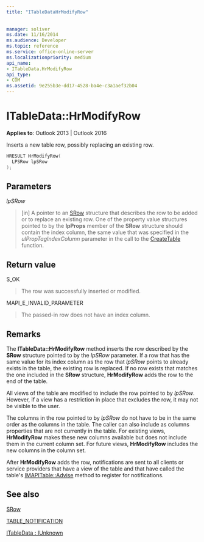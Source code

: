 ```yaml
---
title: "ITableDataHrModifyRow"
 
 
manager: soliver
ms.date: 11/16/2014
ms.audience: Developer
ms.topic: reference
ms.service: office-online-server
ms.localizationpriority: medium
api_name:
- ITableData.HrModifyRow
api_type:
- COM
ms.assetid: 9e255b3e-dd17-4528-ba4e-c3a1aef32b04
---
```


# ITableData::HrModifyRow

  
  
**Applies to**: Outlook 2013 | Outlook 2016 
  
Inserts a new table row, possibly replacing an existing row.
  
```cpp
HRESULT HrModifyRow(
  LPSRow lpSRow
);
```

## Parameters

 _lpSRow_
  
> [in] A pointer to an [SRow](srow.md) structure that describes the row to be added or to replace an existing row. One of the property value structures pointed to by the **lpProps** member of the **SRow** structure should contain the index column, the same value that was specified in the _ulPropTagIndexColumn_ parameter in the call to the [CreateTable](createtable.md) function. 
    
## Return value

S_OK 
  
> The row was successfully inserted or modified.
    
MAPI_E_INVALID_PARAMETER 
  
> The passed-in row does not have an index column.
    
## Remarks

The **ITableData::HrModifyRow** method inserts the row described by the **SRow** structure pointed to by the  _lpSRow_ parameter. If a row that has the same value for its index column as the row that  _lpSRow_ points to already exists in the table, the existing row is replaced. If no row exists that matches the one included in the **SRow** structure, **HrModifyRow** adds the row to the end of the table. 
  
All views of the table are modified to include the row pointed to by  _lpSRow_. However, if a view has a restriction in place that excludes the row, it may not be visible to the user. 
  
The columns in the row pointed to by  _lpSRow_ do not have to be in the same order as the columns in the table. The caller can also include as columns properties that are not currently in the table. For existing views, **HrModifyRow** makes these new columns available but does not include them in the current column set. For future views, **HrModifyRow** includes the new columns in the column set. 
  
After **HrModifyRow** adds the row, notifications are sent to all clients or service providers that have a view of the table and that have called the table's [IMAPITable::Advise](imapitable-advise.md) method to register for notifications. 
  
## See also



[SRow](srow.md)
  
[TABLE_NOTIFICATION](table_notification.md)
  
[ITableData : IUnknown](itabledataiunknown.md)

